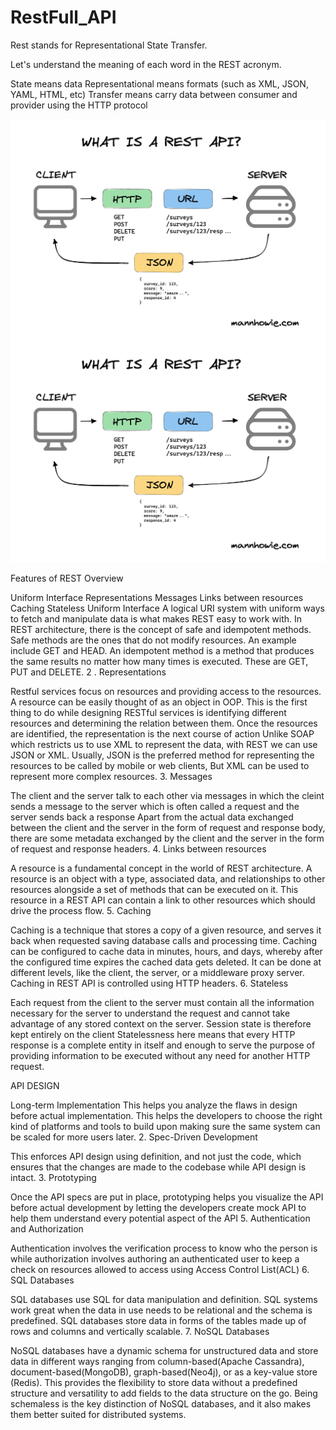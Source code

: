 # RestFull_API
Rest stands for Representational State Transfer.

Let's understand the meaning of each word in the REST acronym.

 State means data
 Representational means formats (such as XML, JSON, YAML, HTML, etc)
 Transfer means carry data between consumer and provider using the HTTP protocol
 
![Example Image](https://github.com/Gurupatil0003/RestFull_API/blob/master/rest-api.png/)
![Example Image](https://github.com/Gurupatil0003/RestFull_API/blob/master/rest-api.png/)


Features of REST Overview

Uniform Interface
Representations
Messages
Links between resources
Caching
Stateless
Uniform Interface
A logical URI system with uniform ways to fetch and manipulate data is what makes REST easy to work with.
In REST architecture, there is the concept of safe and idempotent methods.
Safe methods are the ones that do not modify resources. An example include GET and HEAD.
An idempotent method is a method that produces the same results no matter how many times is executed. These are GET, PUT and DELETE.
2 . Representations

Restful services focus on resources and providing access to the resources.
A resource can be easily thought of as an object in OOP.
This is the first thing to do while designing RESTful services is identifying different resources and determining the relation between them.
Once the resources are identified, the representation is the next course of action
Unlike SOAP which restricts us to use XML to represent the data, with REST we can use JSON or XML.
Usually, JSON is the preferred method for representing the resources to be called by mobile or web clients, But XML can be used to represent more complex resources.
3. Messages

The client and the server talk to each other via messages in which the cleint sends a message to the server which is often called a request and the server sends back a response
Apart from the actual data exchanged between the client and the server in the form of request and response body, there are some metadata exchanged by the client and the server in the form of request and response headers.
4. Links between resources

A resource is a fundamental concept in the world of REST architecture.
A resource is an object with a type, associated data, and relationships to other resources alongside a set of methods that can be executed on it.
This resource in a REST API can contain a link to other resources which should drive the process flow.
5. Caching

Caching is a technique that stores a copy of a given resource, and serves it back when requested saving database calls and processing time. Caching can be configured to cache data in minutes, hours, and days, whereby after the configured time expires the cached data gets deleted.
It can be done at different levels, like the client, the server, or a middleware proxy server.
Caching in REST API is controlled using HTTP headers.
6. Stateless

Each request from the client to the server must contain all the information necessary for the server to understand the request and cannot take advantage of any stored context on the server.
Session state is therefore kept entirely on the client
Statelessness here means that every HTTP response is a complete entity in itself and enough to serve the purpose of providing information to be executed without any need for another HTTP request.


API DESIGN

Long-term Implementation
This helps you analyze the flaws in design before actual implementation.
This helps the developers to choose the right kind of platforms and tools to build upon making sure the same system can be scaled for more users later.
2. Spec-Driven Development

This enforces API design using definition, and not just the code, which ensures that the changes are made to the codebase while API design is intact.
3. Prototyping

Once the API specs are put in place, prototyping helps you visualize the API before actual development by letting the developers create mock API to help them understand every potential aspect of the API
5. Authentication and Authorization

Authentication involves the verification process to know who the person is while authorization involves authoring an authenticated user to keep a check on resources allowed to access using Access Control List(ACL)
6. SQL Databases

SQL databases use SQL for data manipulation and definition.
SQL systems work great when the data in use needs to be relational and the schema is predefined.
SQL databases store data in forms of the tables made up of rows and columns and vertically scalable.
7. NoSQL Databases

NoSQL databases have a dynamic schema for unstructured data and store data in different ways ranging from column-based(Apache Cassandra), document-based(MongoDB), graph-based(Neo4j), or as a key-value store (Redis).
This provides the flexibility to store data without a predefined structure and versatility to add fields to the data structure on the go.
Being schemaless is the key distinction of NoSQL databases, and it also makes them better suited for distributed systems.
